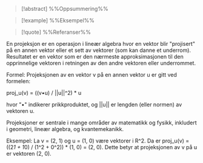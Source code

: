
> [!abstract] %%Oppsummering%%
> 

> [!example] %%Eksempel%%
> 

> [!quote] %%Referanser%%
>


En projeksjon er en operasjon i lineær algebra hvor en vektor blir "projisert" på en annen vektor eller et sett av vektorer (som kan danne et underrom). Resultatet er en vektor som er den nærmeste approksimasjonen til den opprinnelige vektoren i retningen av den andre vektoren eller underrommet.

Formel: Projeksjonen av en vektor v på en annen vektor u er gitt ved formelen:

proj_u(v) = ((v•u) / ||u||^2) * u

hvor "•" indikerer prikkproduktet, og ||u|| er lengden (eller normen) av vektoren u.

Projeksjoner er sentrale i mange områder av matematikk og fysikk, inkludert i geometri, lineær algebra, og kvantemekanikk.

Eksempel: La v = (2, 1) og u = (1, 0) være vektorer i R^2. Da er proj_u(v) = ((2*1 + 1*0) / (1^2 + 0^2)) * (1, 0) = (2, 0). Dette betyr at projeksjonen av v på u er vektoren (2, 0).